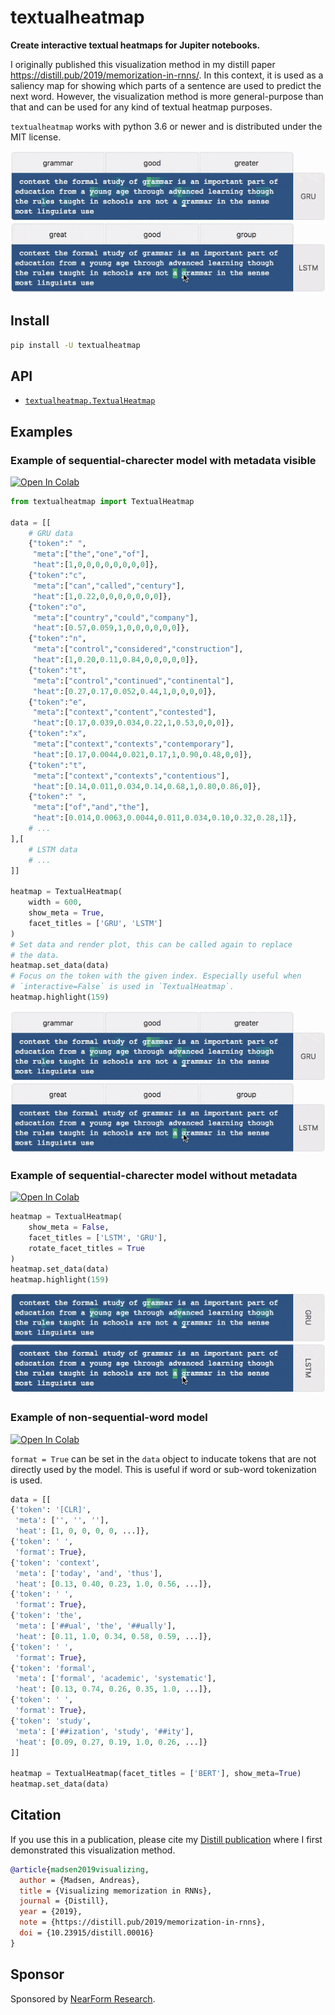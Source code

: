 # textualheatmap

**Create interactive textual heatmaps for Jupiter notebooks.**

I originally published this visualization method in my distill paper
https://distill.pub/2019/memorization-in-rnns/. In this context, it is used
as a saliency map for showing which parts of a sentence are used to predict
the next word. However, the visualization method is more general-purpose than
that and can be used for any kind of textual heatmap purposes.

`textualheatmap` works with python 3.6 or newer and is distributed under the
MIT license.

![Gif of textualheatmap](gifs/show_meta.gif)

## Install

```bash
pip install -U textualheatmap
```

## API

* [`textualheatmap.TextualHeatmap`](textualheatmap/textual_heatmap.py)

## Examples

### Example of sequential-charecter model with metadata visible

[![Open In Colab](https://colab.research.google.com/assets/colab-badge.svg)](https://colab.research.google.com/github/AndreasMadsen/python-textualheatmap/blob/master/notebooks/general_example.ipynb)

```python
from textualheatmap import TextualHeatmap

data = [[
    # GRU data
    {"token":" ",
     "meta":["the","one","of"],
     "heat":[1,0,0,0,0,0,0,0,0]},
    {"token":"c",
     "meta":["can","called","century"],
     "heat":[1,0.22,0,0,0,0,0,0,0]},
    {"token":"o",
     "meta":["country","could","company"],
     "heat":[0.57,0.059,1,0,0,0,0,0,0]},
    {"token":"n",
     "meta":["control","considered","construction"],
     "heat":[1,0.20,0.11,0.84,0,0,0,0,0]},
    {"token":"t",
     "meta":["control","continued","continental"],
     "heat":[0.27,0.17,0.052,0.44,1,0,0,0,0]},
    {"token":"e",
     "meta":["context","content","contested"],
     "heat":[0.17,0.039,0.034,0.22,1,0.53,0,0,0]},
    {"token":"x",
     "meta":["context","contexts","contemporary"],
     "heat":[0.17,0.0044,0.021,0.17,1,0.90,0.48,0,0]},
    {"token":"t",
     "meta":["context","contexts","contentious"],
     "heat":[0.14,0.011,0.034,0.14,0.68,1,0.80,0.86,0]},
    {"token":" ",
     "meta":["of","and","the"],
     "heat":[0.014,0.0063,0.0044,0.011,0.034,0.10,0.32,0.28,1]},
    # ...
],[
    # LSTM data
    # ...
]]

heatmap = TextualHeatmap(
    width = 600,
    show_meta = True,
    facet_titles = ['GRU', 'LSTM']
)
# Set data and render plot, this can be called again to replace
# the data.
heatmap.set_data(data)
# Focus on the token with the given index. Especially useful when
# `interactive=False` is used in `TextualHeatmap`.
heatmap.highlight(159)
```

![Gif of learning-curve for keras example](gifs/show_meta.gif)

### Example of sequential-charecter model without metadata

[![Open In Colab](https://colab.research.google.com/assets/colab-badge.svg)](https://colab.research.google.com/github/AndreasMadsen/python-textualheatmap/blob/master/notebooks/general_example.ipynb)

```python
heatmap = TextualHeatmap(
    show_meta = False,
    facet_titles = ['LSTM', 'GRU'],
    rotate_facet_titles = True
)
heatmap.set_data(data)
heatmap.highlight(159)
```

![Gif of learning-curve for keras example](gifs/no_meta_and_rotated.gif)

### Example of non-sequential-word model

[![Open In Colab](https://colab.research.google.com/assets/colab-badge.svg)](https://colab.research.google.com/github/AndreasMadsen/python-textualheatmap/blob/master/notebooks/bert_hardcoded_example.ipynb)

`format = True` can be set in the `data` object to inducate tokens that are
not directly used by the model. This is useful if word or sub-word tokenization
is used.


```python
data = [[
{'token': '[CLR]',
 'meta': ['', '', ''],
 'heat': [1, 0, 0, 0, 0, ...]},
{'token': ' ',
 'format': True},
{'token': 'context',
 'meta': ['today', 'and', 'thus'],
 'heat': [0.13, 0.40, 0.23, 1.0, 0.56, ...]},
{'token': ' ',
 'format': True},
{'token': 'the',
 'meta': ['##ual', 'the', '##ually'],
 'heat': [0.11, 1.0, 0.34, 0.58, 0.59, ...]},
{'token': ' ',
 'format': True},
{'token': 'formal',
 'meta': ['formal', 'academic', 'systematic'],
 'heat': [0.13, 0.74, 0.26, 0.35, 1.0, ...]},
{'token': ' ',
 'format': True},
{'token': 'study',
 'meta': ['##ization', 'study', '##ity'],
 'heat': [0.09, 0.27, 0.19, 1.0, 0.26, ...]}
]]

heatmap = TextualHeatmap(facet_titles = ['BERT'], show_meta=True)
heatmap.set_data(data)
```

## Citation

If you use this in a publication, please cite my [Distill publication](https://distill.pub/2019/memorization-in-rnns/) where I first demonstrated this visualization method.

```bib
@article{madsen2019visualizing,
  author = {Madsen, Andreas},
  title = {Visualizing memorization in RNNs},
  journal = {Distill},
  year = {2019},
  note = {https://distill.pub/2019/memorization-in-rnns},
  doi = {10.23915/distill.00016}
}
```

## Sponsor

Sponsored by <a href="https://www.nearform.com/research/">NearForm Research</a>.
